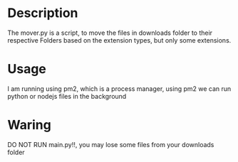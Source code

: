# Description

The mover.py is a script, to move the files in downloads folder to their respective Folders based on the extension types, but only some extensions.

# Usage

I am running using pm2, which is a process manager, using pm2 we can run python or nodejs files in the background

# Waring

DO NOT RUN main.py!!, you may lose some files from your downloads folder
